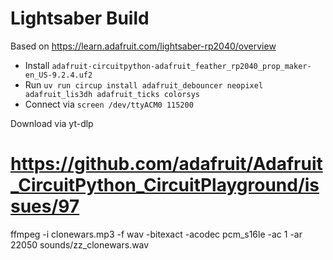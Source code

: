 # Lightsaber Build

Based on https://learn.adafruit.com/lightsaber-rp2040/overview

- Install `adafruit-circuitpython-adafruit_feather_rp2040_prop_maker-en_US-9.2.4.uf2`
- Run `uv run circup install adafruit_debouncer neopixel adafruit_lis3dh adafruit_ticks colorsys`
- Connect via `screen /dev/ttyACM0 115200`

Download via yt-dlp

# https://github.com/adafruit/Adafruit_CircuitPython_CircuitPlayground/issues/97
ffmpeg -i clonewars.mp3 -f wav -bitexact -acodec pcm_s16le -ac 1 -ar 22050 sounds/zz_clonewars.wav
